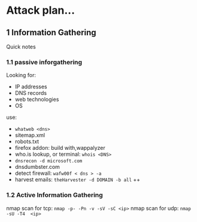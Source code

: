 # Attack plan...

## 1 Information Gathering

Quick notes

### 1.1 passive inforgathering

Looking for:

- IP addresses
- DNS records
- web technologies
- OS

use:

- `whatweb <dns>`
- sitemap.xml
- robots.txt
- firefox addon: build with,wappalyzer
- who.is lookup, or terminal: `whois <DNS>`
- `dnsrecon -d microsoft.com`
- dnsdumbster.com
- detect firewall: `wafw00f < dns > -a`
- harvest emails: `theHarvester -d DOMAIN -b all` ++

### 1.2 Active Information Gathering

nmap scan for tcp: `nmap -p- -Pn -v -sV -sC <ip>`
nmap scan for udp: `nmap -sU -T4  <ip>`
